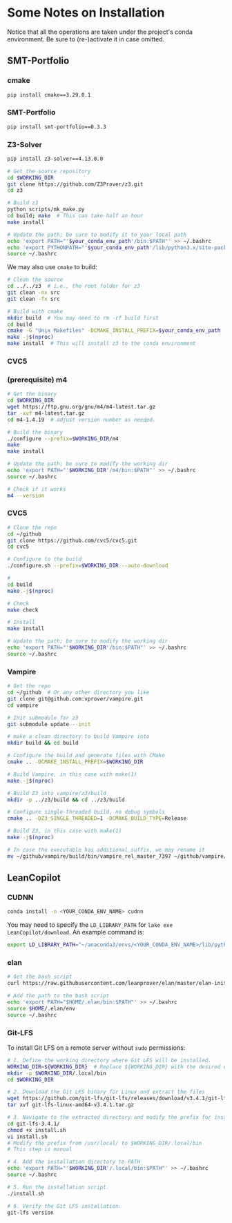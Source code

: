 # Some Notes on Installation

Notice that all the operations are taken under the project's conda environment. Be sure to (re-)activate it in case omitted.

## SMT-Portfolio
### cmake
```bash
pip install cmake==3.29.0.1
```

### SMT-Portfolio
```bash
pip install smt-portfolio==0.3.3
```

### Z3-Solver
```bash
pip install z3-solver==4.13.0.0
```
```bash
# Get the source repository
cd $WORKING_DIR
git clone https://github.com/Z3Prover/z3.git
cd z3

# Build z3
python scripts/mk_make.py
cd build; make  # This can take half an hour
make install

# Update the path; be sure to modify it to your local path
echo 'export PATH="'$your_conda_env_path'/bin:$PATH"' >> ~/.bashrc
echo 'export PYTHONPATH="'$your_conda_env_path'/lib/python3.x/site-packages:$PYTHONPATH"' >> ~/.bashrc
source ~/.bashrc
```
We may also use `cmake` to build:
```bash
# Clean the source
cd ../../z3  # i.e., the root folder for z3
git clean -nx src
git clean -fx src

# Build with cmake
mkdir build  # You may need to rm -rf build first
cd build
cmake -G "Unix Makefiles" -DCMAKE_INSTALL_PREFIX=$your_conda_env_path ../
make -j$(nproc)
make install  # This will install z3 to the conda environment
```

### CVC5
### (prerequisite) m4
```bash
# Get the binary
cd $WORKING_DIR
wget https://ftp.gnu.org/gnu/m4/m4-latest.tar.gz
tar -xvf m4-latest.tar.gz
cd m4-1.4.19  # adjust version number as needed.

# Build the binary
./configure --prefix=$WORKING_DIR/m4
make
make install

# Update the path; be sure to modify the working dir
echo 'export PATH="'$WORKING_DIR'/m4/bin:$PATH"' >> ~/.bashrc
source ~/.bashrc

# Check if it works
m4 --version
```

### CVC5
```bash
# Clone the repo
cd ~/github
git clone https://github.com/cvc5/cvc5.git
cd cvc5

# Configure to the build
./configure.sh --prefix=$WORKING_DIR --auto-download

#
cd build
make -j$(nproc)

# Check
make check

# Install
make install

# Update the path; be sure to modify the working dir
echo 'export PATH="'$WORKING_DIR'/bin:$PATH"' >> ~/.bashrc
source ~/.bashrc
```

### Vampire
```bash
# Get the repo
cd ~/github  # Or any other directory you like
git clone git@github.com:vprover/vampire.git
cd vampire

# Init submodule for z3
git submodule update --init

# make a clean directory to build Vampire into
mkdir build && cd build

# Configure the build and generate files with CMake
cmake .. -DCMAKE_INSTALL_PREFIX=$WORKING_DIR

# Build Vampire, in this case with make(1)
make -j$(nproc)

# Build Z3 into vampire/z3/build
mkdir -p ../z3/build && cd ../z3/build

# Configure single-threaded build, no debug symbols
cmake .. -DZ3_SINGLE_THREADED=1 -DCMAKE_BUILD_TYPE=Release

# Build Z3, in this case with make(1)
make -j$(nproc)

# In case the executable has additional suffix, we may rename it
mv ~/github/vampire/build/bin/vampire_rel_master_7397 ~/github/vampire/build/bin/vampire
```
<!-- # Since it does not have an install target, we can give an alias to it
# The exact path may be modified
echo "alias vampire='~/github/vampire/build/bin/vampire_rel_master_7397'" >> ~/.bashrc -->

## LeanCopilot
### CUDNN
```bash
conda install -n <YOUR_CONDA_ENV_NAME> cudnn
```
You may need to specify the `LD_LIBRARY_PATH` for `lake exe LeanCopilot/download`. An example command is:
```bash
export LD_LIBRARY_PATH="~/anaconda3/envs/<YOUR_CONDA_ENV_NAME>/lib/python3.10/site-packages/nvidia/cudnn/lib/:$LD_LIBRARY_PATH"
```
<!-- export LD_LIBRARY_PATH="/localscratch/cat/anaconda3/envs/dojo/lib/python3.10/site-packages/nvidia/cudnn/lib/:$LD_LIBRARY_PATH" -->

### elan
```bash
# Get the bash script
curl https://raw.githubusercontent.com/leanprover/elan/master/elan-init.sh -sSf | sh

# Add the path to the bash script
echo 'export PATH="$HOME/.elan/bin:$PATH"' >> ~/.bashrc
source $HOME/.elan/env
source ~/.bashrc
```

### Git-LFS
To install Git LFS on a remote server without `sudo` permissions:

```bash
# 1. Define the working directory where Git LFS will be installed.
WORKING_DIR=${WORKING_DIR}  # Replace ${WORKING_DIR} with the desired directory
mkdir -p $WORKING_DIR/.local/bin
cd $WORKING_DIR

# 2. Download the Git LFS binary for Linux and extract the files
wget https://github.com/git-lfs/git-lfs/releases/download/v3.4.1/git-lfs-linux-amd64-v3.4.1.tar.gz
tar xvf git-lfs-linux-amd64-v3.4.1.tar.gz

# 3. Navigate to the extracted directory and modify the prefix for installation
cd git-lfs-3.4.1/
chmod +x install.sh
vi install.sh
# Modify the prefix from /usr/local/ to $WORKING_DIR/.local/bin
# This step is manual

# 4. Add the installation directory to PATH
echo 'export PATH="'$WORKING_DIR'/.local/bin:$PATH"' >> ~/.bashrc
source ~/.bashrc

# 5. Run the installation script.
./install.sh

# 6. Verify the Git LFS installation.
git-lfs version
```
